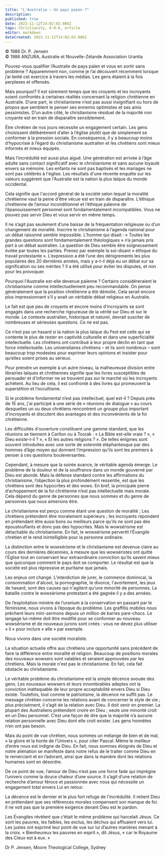 ```yaml
---
title: "L'Australie – Un pays païen ?"
description: 
published: true
date: 2023-11-12T14:02:03.086Z
tags: Christianity, 6-0-6, article
editor: markdown
dateCreated: 2023-11-12T14:02:03.086Z
---
```



<p class="v-card v-sheet theme--light gray lighten-3 px-2 py-1">© 1986 Dr. P. Jensen<br>© 1986 ANZURA, Australie et Nouvelle-Zélande Association Urantia</p >


Pouvez-vous qualifier l’Australie de pays païen et vous en sortir sans problème ? Apparemment non, comme je l’ai découvert récemment lorsque j’ai tenté cet exercice à travers les médias. Les gens étaient à la fois perplexes et offensés.

Mais pourquoi? Il est sûrement temps que les croyants et les incroyants soient confrontés à certaines réalités concernant la religion chrétienne en Australie. D’une part, le christianisme n’est pas aussi insignifiant ou hors de propos que semblent le penser ses ennemis optimistes et ses amis pessimistes. D’un autre côté, le christianisme résiduel de la majorité non croyante est en train de disparaître sensiblement.

Être chrétien de nos jours nécessite un engagement certain. Les gens choisissent délibérément d’aller à l’église plutôt que de simplement se conformer à la pression sociale. En conséquence, il y a beaucoup moins d’hypocrisie à l’égard du christianisme australien et les chrétiens sont mieux informés et mieux équipés.

Mais l’incrédulité est aussi plus aiguë. Une génération est arrivée à l’âge adulte sans contact significatif avec le christianisme et sans aucune loyauté envers sa mémoire. Les enfants ne sont pas baptisés et les mariages ne sont pas célébrés à l'église. Les résultats d'une récente enquête sur les valeurs suggèrent que l'Australie est la nation la plus laïque du monde occidental.

Cela signifie que l'accord général de la société selon lequel la moralité chrétienne vaut la peine d'être vécue est en train de disparaître. L’éthique chrétienne de l’amour inconditionnel et l’éthique païenne de l’épanouissement personnel sont fondamentalement incompatibles. Vous ne pouvez pas servir Dieu et vous servir en même temps.

Il ne s’agit pas seulement d’une baisse de la fréquentation religieuse ou d’un changement de moralité. Inscrire le christianisme à l’agenda national pour un débat raisonné semble impossible. L’homme qui disait : « Toutes les grandes questions sont fondamentalement théologiques » n’a jamais pris part à un débat australien. La question de Dieu semble être soigneusement évitée par toutes les parties. Prenez par exemple la soi-disant « éthique du travail protestante ». L’expression a été l’une des dénigrements les plus populaires des 20 dernières années, mais y a-t-il déjà eu un débat sur sa signification ou ses mérites ? Il a été utilisé pour éviter les disputes, et non pour les provoquer.

Pourquoi l'Australie est-elle devenue païenne ? Certains considéreraient le christianisme comme intellectuellement peu recommandable. On pense généralement que la position chrétienne a été démolie. Cela serait encore plus impressionnant s’il y avait un véritable débat religieux en Australie.

Le fait est que peu de croyants et encore moins d’incroyants se sont engagés dans une recherche rigoureuse de la vérité sur Dieu et sur le monde. Le contexte australien, historique et naturel, devrait susciter de nombreuses et sérieuses questions. Ce ne est pas.

Ce n’est pas un hasard si la nation la plus laïque du Fest est celle qui se contente le plus de rester en captivité culturelle et dans une superficialité intellectuelle. Les chrétiens ont contribué à leur propre déclin en tant que force intellectuelle. Les universitaires chrétiens – et ils sont nombreux – sont beaucoup trop modestes pour exprimer leurs opinions et insister pour qu’elles soient prises au sérieux.

Pour prendre un exemple à un autre niveau, la malheureuse division entre librairies laïques et chrétiennes signifie que les livres susceptibles de persuader et d'informer ne se trouvent pas sur le marché où les incroyants achètent. Au lieu de cela, il est confronté à des livres qui promeuvent la superstition et l’occultisme.

Si le problème fondamental n’est pas intellectuel, quel est-il ? Depuis près de 15 ans, j'ai participé à une série de « réunions de dialogue » au cours desquelles un ou deux chrétiens rencontrent un groupe plus important d'incroyants et discutent des avantages et des inconvénients de la foi chrétienne.

Les difficultés d'ouverture constituent une gamme standard, que les réunions se tiennent à Carlton ou à Toorak : « La Bible est-elle vraie ? », « Dieu existe-t-il ? », « Et les autres religions ? ». De telles énigmes sont souvent introduites avec une sorte de solennité éléphantesque par des hommes d’âge moyen qui donnent l’impression qu’ils sont les premiers à penser à ces questions bouleversantes.

Cependant, à mesure que la soirée avance, le véritable agenda émerge. Le problème de la douleur et de la souffrance dans un monde gouverné par Dieu est abordé. Mais la défense standard contre les affirmations du christianisme, l’objection la plus profondément ressentie, est que les chrétiens sont des hypocrites et des wows. En bref, la principale pierre d’achoppement de la foi chrétienne n’est pas intellectuelle mais morale. Cela dépend du genre de personnes que nous sommes et du genre de personnes que nous aimerions être.

Le christianisme est perçu comme étant une question de moralité ; Les chrétiens prétendent être moralement supérieurs ; les incroyants répondent en prétendant être aussi bons ou meilleurs parce qu'ils ne sont pas des époustouflants et donc pas des hypocrites. Mais le wowsérisme est détachable du christianisme. En fait, le wowsérisme pervertit l’Évangile chrétien et le rend inintelligible pour la personne ordinaire.

La distinction entre le wowsérisme et le christianisme est devenue claire au cours des dernières décennies, à mesure que les wowséristes ont quitté l’Église tout en conservant leur extraordinaire conviction qu’ils savent mieux que quiconque comment le pays doit se comporter. Le résultat est que la société est plus répressive et puritaine que jamais.

Les enjeux ont changé. L'interdiction de jurer, le commerce dominical, la consommation d'alcool, la pornographie, le divorce, l'avortement, les jeux de hasard, sont des causes qui n'agitent qu'une minorité de personnes. La bataille contre le wowsérisme protestant a été gagnée il y a des années.

De l’exploitation minière de l’uranium à la conservation en passant par le féminisme, nous vivons à l’époque du problème. Les graffitis mobiles nous prêchent leurs mini-sermons depuis un million de barres pare-chocs. Le langage lui-même doit être modifié pour se conformer au nouveau wowsérisme et de nouveaux jurons sont créés : vous ne devez plus utiliser « il » pour inclure « elle » par exemple.

Nous vivons dans une société moraliste.

La situation actuelle offre aux chrétiens une opportunité sans précédent de faire la différence entre moralité et religion. Beaucoup de positions morales des nouveaux wowsers sont valables et seraient approuvées par les chrétiens. Mais la morale n'est pas le christianisme. En fait, cela fait obstacle au christianisme.

Le véritable problème du christianisme est la simple décence avouée des gens. Les nouveaux wowsers et leurs innombrables adeptes ont la conviction inattaquable de leur propre acceptabilité envers Dieu si Dieu existe. Toutefois, tout comme le patriotisme, la décence ne suffit pas. Le message chrétien concerne les relations avant de concerner le style de vie ; plus précisément, il s’agit de la relation avec Dieu. Il doit venir en premier. La plupart des Australiens prétendent croire en Dieu ; seule une minorité croit en un Dieu personnel. C’est une façon de dire que la majorité n’a aucune relation personnelle avec Dieu dont elle croit exister. Les gens honnêtes n’en ont pas besoin.

Mais du point de vue chrétien, nous sommes un mélange de bien et de mal, « la gloire et la honte de l’Univers », pour citer Pascal. Même le meilleur d’entre nous est indigne de Dieu. En fait, nous sommes éloignés de Dieu et notre aliénation se manifeste dans notre refus de le traiter comme Dieu en le remerciant et en l’adorant, ainsi que dans la manière dont les relations humaines sont en désordre.

De ce point de vue, l’amour de Dieu n’est pas une force fade qui imprègne l’univers comme la douce chaleur d’une source. Il s’agit d’une relation de recherche d’amour féroce et passionnée avec nous qui nécessite un engagement total envers Lui en retour.

La décence est le dernier et le plus fort refuge de l'incrédulité. Il retient Dieu en prétendant que ses références morales compensent son manque de foi. Il ne voit pas que la première exigence devant Dieu est le pardon.

Les Évangiles révèlent que c’était le même problème qui harcelait Jésus. Ce sont les pauvres, les faibles, les exclus, les déchus qui affluaient vers lui. Les justes ont exprimé leur point de vue sur lui d’autres manières menant à la croix. « Bienheureux les pauvres en esprit », dit Jésus, « car le Royaume des Cieux est à eux. »

Dr P. Jensen, Moore Theological College, Sydney

